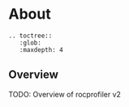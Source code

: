 # About

```eval_rst
.. toctree::
   :glob:
   :maxdepth: 4
```

## Overview

TODO: Overview of rocprofiler v2
